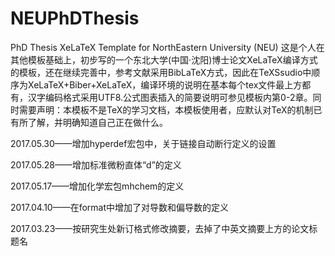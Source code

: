 # NEUPhDThesis
PhD Thesis XeLaTeX Template for NorthEastern University (NEU)
这是个人在其他模板基础上，初步写的一个东北大学(中国·沈阳)博士论文XeLaTeX编译方式的模板，还在继续完善中，参考文献采用BibLaTeX方式，因此在TeXSsudio中顺序为XeLaTeX+Biber+XeLaTeX，编译环境的说明在基本每个tex文件最上方都有，汉字编码格式采用UTF8.公式图表插入的简要说明可参见模板内第0-2章。同时需要声明：本模板不是TeX的学习文档，本模板使用者，应默认对TeX的机制已有所了解，并明确知道自己正在做什么。

2017.05.30——增加hyperdef宏包中，关于链接自动断行定义的设置

2017.05.28——增加标准微粉直体“d”的定义

2017.05.17——增加化学宏包mhchem的定义

2017.04.10——在format中增加了对导数和偏导数的定义

2017.03.23——按研究生处新订格式修改摘要，去掉了中英文摘要上方的论文标题名
